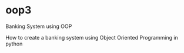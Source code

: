 # oop3
Banking System using OOP

How to create a banking system using Object Oriented Programming in python
